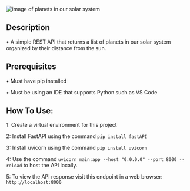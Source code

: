 ![image of planets in our solar system](https://starwalk.space/gallery/images/june-2020-planet-parade-what-is-it-and-how-can-you-see-it/1920x1080.jpg)

## Description
• A simple REST API that returns a list of planets in our solar system organized by their distance from the sun. 

## Prerequisites
• Must have pip installed

• Must be using an IDE that supports Python such as VS Code 

## How To Use:

1: Create a virtual environment for this project

2: Install FastAPI using the command ``` pip install fastAPI ```

3: Install uvicorn using the command ``` pip install uvicorn ```

4: Use the command ``` uvicorn main:app --host "0.0.0.0" --port 8000 --reload ``` to host the API locally. 

5: To view the API response visit this endpoint in a web browser: ``` http://localhost:8000 ```


